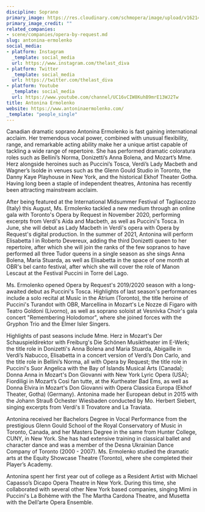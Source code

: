 ```yaml
---
discipline: Soprano
primary_image: https://res.cloudinary.com/schmopera/image/upload/v1621470544/media/2021/05/019A3220-4_s69q9l.jpg
primary_image_credit: ""
related_companies:
- scene/companies/opera-by-request.md
slug: antonina-ermolenko
social_media:
- platform: Instagram
  _template: social_media
  url: https://www.instagram.com/thelast_diva
- platform: Twitter
  _template: social_media
  url: https://twitter.com/thelast_diva
- platform: Youtube
  _template: social_media
  url: https://www.youtube.com/channel/UC16vCIW8KuhB9mrE13WJ2Tw
title: Antonina Ermolenko
website: https://www.antoninaermolenko.com/
_template: "people_single"
---
```

Canadian dramatic soprano Antonina Ermolenko is fast gaining international acclaim. Her tremendous vocal power, combined with unusual flexibility, range, and remarkable acting ability make her a unique artist capable of tackling a wide range of repertoire. She has performed dramatic coloratura roles such as Bellini’s Norma, Donizetti’s Anna Bolena, and Mozart’s Mme. Herz alongside heroines such as Puccini’s Tosca, Verdi’s Lady Macbeth and Wagner’s Isolde in venues such as the Glenn Gould Studio in Toronto, the Danny Kaye Playhouse in New York, and the historical Ekhof Theater Gotha. Having long been a staple of independent theatres, Antonina has recently been attracting mainstream acclaim.

After being featured at the International Midsummer Festival of Tagliacozzo (Italy) this August, Ms. Ermolenko tackled a new medium through an online gala with Toronto's Opera by Request in November 2020, performing excerpts from Verdi's Aida and Macbeth, as well as Puccini's Tosca. In June, she will debut as Lady Macbeth in Verdi's opera with Opera by Request's digital production. In the summer of 2021, Antonina will perform Elisabetta I in Roberto Devereux, adding the third Donizetti queen to her repertoire, after which she will join the ranks of the few sopranos to have performed all three Tudor queens in a single season as she sings Anna Bolena, Maria Stuarda, as well as Elisabetta in the space of one month at OBR's bel canto festival, after which she will cover the role of Manon Lescaut at the Festival Puccini in Torre del Lago. 

Ms. Ermolenko opened Opera by Request's 2019/2020 season with a long-awaited debut as Puccini's Tosca. Highlights of last season's performances include a solo recital at Music in the Atrium (Toronto), the title heroine of Puccini's Turandot with OBR, Marcellina in Mozart's Le Nozze di Figaro with Teatro Goldoni (Livorno), as well as soprano soloist at Vesnivka Choir's gala concert "Remembering Holodomor", where she joined forces with the Gryphon Trio and the Elmer Isler Singers.

Highlights of past seasons include Mme. Herz in Mozart's Der Schauspieldirektor with Freiburg's Die Schönen Musiktheater im E-Werk; the title role in Donizetti's Anna Bolena and Maria Stuarda, Abigaille in Verdi’s Nabucco, Elisabetta in a concert version of Verdi’s Don Carlo, and the title role in Bellini’s Norma, all with Opera by Request; the title role in Puccini's Suor Angelica with the Bay of Islands Musical Arts (Canada); Donna Anna in Mozart's Don Giovanni with New York Lyric Opera (USA); Fiordiligi in Mozart’s Così fan tutte, at the Kurtheater Bad Ems, as well as Donna Elvira in Mozart's Don Giovanni with Opera Classica Europa (Ekhof Theater, Gotha) (Germany). Antonina made her European debut in 2015 with the Johann Strauß Ochester Wiesbaden conducted by Mo. Herbert Siebert, singing excerpts from Verdi's Il Trovatore and La Traviata. 

Antonina received her Bachelors Degree in Vocal Performance from the prestigious Glenn Gould School of the Royal Conservatory of Music in Toronto, Canada, and her Masters Degree in the same from Hunter College, CUNY, in New York. She has had extensive training in classical ballet and character dance and was a member of the Desna Ukrainian Dance Company of Toronto (2000 - 2007). Ms. Ermolenko studied the dramatic arts at the Equity Showcase Theatre (Toronto), where she completed their Player’s Academy.

Antonina spent her first year out of college as a Resident Artist with Michael Capasso’s Dicapo Opera Theatre in New York. During this time, she collaborated with several other New York based companies, singing Mimì in Puccini's La Bohème with the The Martha Cardona Theatre, and Musetta with the Dell’arte Opera Ensemble.